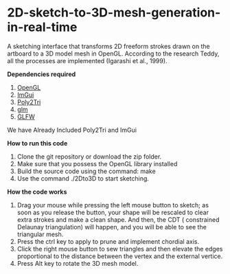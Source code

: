 # 2D-sketch-to-3D-mesh-generation-in-real-time
A sketching interface that transforms 2D freeform strokes drawn on the artboard to a 3D model mesh in OpenGL. According to the research Teddy, all the processes are implemented (Igarashi et al., 1999).

**Dependencies required** 
1. [OpenGL](https://www.opengl.org/)
2. [ImGui](https://github.com/ocornut/imgui)
3. [Poly2Tri](https://github.com/greenm01/poly2tri)
4. [glm](https://glm.g-truc.net/)
5. [GLFW](https://www.glfw.org/)

We have Already Included Poly2Tri and ImGui

**How to run this code**
1. Clone the git repository or download the zip folder.
2. Make sure that you possess the OpenGL library installed
3. Build the source code using the command: make
4. Use the command ./2Dto3D to start sketching.
 
**How the code works**
1. Drag your mouse while pressing the left mouse button to sketch; as soon as you release the button, your shape will be rescaled to clear extra strokes and make a clean shape. And then, the CDT  ( constrained Delaunay triangulation) will happen, and you will be able to see the triangular mesh.
2. Press the ctrl key to apply to prune and implement chordial axis.
3. Click the right mouse button to sew triangles and then elevate the edges proportional to the distance between the vertex and the external vertice.
4. Press Alt key to rotate the 3D mesh model.

